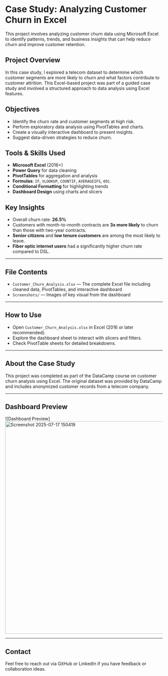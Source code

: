# Case Study: Analyzing Customer Churn in Excel

This project involves analyzing customer churn data using Microsoft Excel to identify patterns, trends, and business insights that can help reduce churn and improve customer retention.


## Project Overview

In this case study, I explored a telecom dataset to determine which customer segments are more likely to churn and what factors contribute to customer attrition. This Excel-based project was part of a guided case study and involved a structured approach to data analysis using Excel features.


## Objectives

- Identify the churn rate and customer segments at high risk.
- Perform exploratory data analysis using PivotTables and charts.
- Create a visually interactive dashboard to present insights.
- Suggest data-driven strategies to reduce churn.


## Tools & Skills Used

- **Microsoft Excel** (2016+)
- **Power Query** for data cleaning
- **PivotTables** for aggregation and analysis
- **Formulas**: `IF`, `VLOOKUP`, `COUNTIF`, `AVERAGEIFS`, etc.
- **Conditional Formatting** for highlighting trends
- **Dashboard Design** using charts and slicers


## Key Insights

- Overall churn rate: **26.5%**
- Customers with month-to-month contracts are **3x more likely** to churn than those with two-year contracts.
- **Senior citizens** and **low tenure customers** are among the most likely to leave.
- **Fiber optic internet users** had a significantly higher churn rate compared to DSL.

---

## File Contents

- `Customer_Churn_Analysis.xlsx` — The complete Excel file including cleaned data, PivotTables, and interactive dashboard
- `Screenshots/` — Images of key visual from the dashboard

---

## How to Use

- Open `Customer_Churn_Analysis.xlsx` in Excel (2016 or later recommended).
- Explore the dashboard sheet to interact with slicers and filters.
- Check PivotTable sheets for detailed breakdowns.

---

## About the Case Study

This project was completed as part of the DataCamp course on customer churn analysis using Excel. The original dataset was provided by DataCamp and includes anonymized customer records from a telecom company.

---

## Dashboard Preview

![Dashboard Preview]<img width="1547" height="678" alt="Screenshot 2025-07-17 150419" src="https://github.com/user-attachments/assets/6d01b291-436e-4ff1-84d4-411dfdb46bc4" />


---

## Contact

Feel free to reach out via GitHub or LinkedIn if you have feedback or collaboration ideas.


